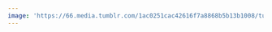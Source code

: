 ```yaml
---
image: 'https://66.media.tumblr.com/1ac0251cac42616f7a8868b5b13b1008/tumblr_pgudtuK5fF1tbdx3so1_1280.jpg'
---
```

